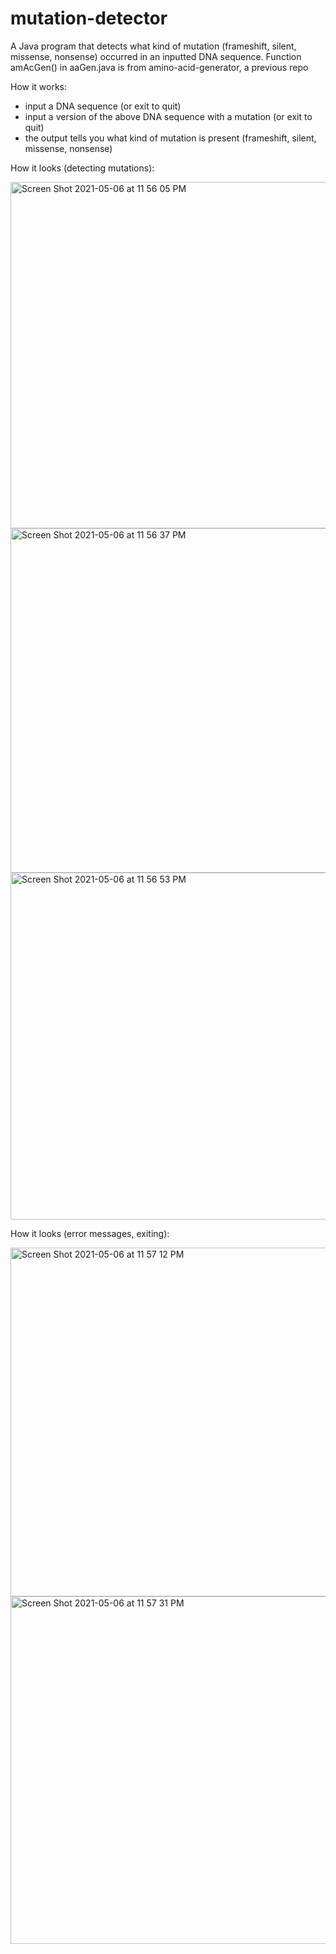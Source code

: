 # mutation-detector
A Java program that detects what kind of mutation (frameshift, silent, missense, nonsense) occurred in an inputted DNA sequence. Function amAcGen() in aaGen.java is from amino-acid-generator, a previous repo

How it works:
- input a DNA sequence (or exit to quit)
- input a version of the above DNA sequence with a mutation (or exit to quit)
- the output tells you what kind of mutation is present (frameshift, silent, missense, nonsense)

How it looks (detecting mutations):

<img width="554" alt="Screen Shot 2021-05-06 at 11 56 05 PM" src="https://user-images.githubusercontent.com/83249290/117395889-e4c7f780-aec6-11eb-831c-840c104d2518.png">
<img width="551" alt="Screen Shot 2021-05-06 at 11 56 37 PM" src="https://user-images.githubusercontent.com/83249290/117395893-e72a5180-aec6-11eb-9798-c95655b7f988.png">
<img width="555" alt="Screen Shot 2021-05-06 at 11 56 53 PM" src="https://user-images.githubusercontent.com/83249290/117395915-f01b2300-aec6-11eb-9ec8-4f18d045d1b7.png">

How it looks (error messages, exiting):

<img width="558" alt="Screen Shot 2021-05-06 at 11 57 12 PM" src="https://user-images.githubusercontent.com/83249290/117395961-0a550100-aec7-11eb-9662-64caf13625a9.png">
<img width="556" alt="Screen Shot 2021-05-06 at 11 57 31 PM" src="https://user-images.githubusercontent.com/83249290/117395992-1476ff80-aec7-11eb-8956-a760e9d419ad.png">


